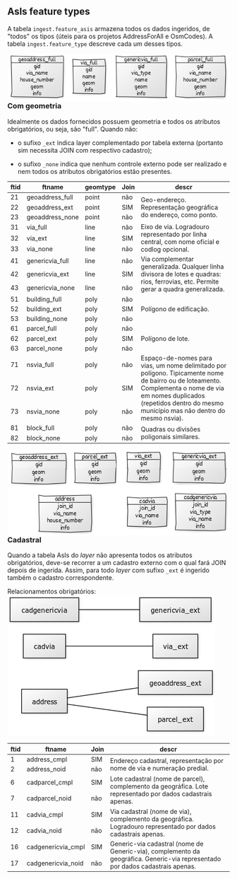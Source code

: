 
## AsIs feature types

A tabela `ingest.feature_asis` armazena todos os dados ingeridos, de "todos" os tipos (úteis para os projetos AddressForAll e OsmCodes). A tabela `ingest.feature_type` descreve cada um desses tipos.

<img align="right" src="../assets/asIs_tabs_geom2full.png"/>

### Com geometria

Idealmente os dados fornecidos possuem geometria e todos os atributos obrigatórios, ou seja, são "full". Quando não:

* o sufixo `_ext` indica layer complementado por tabela externa (portanto sim necessita JOIN com respectivo cadastro);

* o sufixo `_none` indica que nenhum controle externo pode ser realizado e nem todos os atributos obrigatórios estão presentes.

<table role="table">
<thead>
<tr>
<th>ftid</th> <th>ftname</th> <th>geomtype</th> <th>Join</th> <th>descr</th>
</tr>
</thead>
<tbody>
<tr>
<td>21</td>
<td>geoaddress_full</td>
<td>point</td>
<td>não</td>
<td rowspan="3">Geo-endereço. Representação geográfica do endereço, como ponto.</td>
</tr>
<tr>
<td>22</td>
<td>geoaddress_ext</td>
<td>point</td>
<td>SIM</td>
</tr>
<tr>
<td>23</td>
<td>geoaddress_none</td>
<td>point</td>
<td>não</td>
</tr>

<tr>
<td>31</td>
<td>via_full</td>
<td>line</td>
<td>não</td>
<td rowspan="3">Eixo de via. Logradouro representado por linha central, com nome oficial e codlog opcional.</td>
</tr>
<tr>
<td>32</td>
<td>via_ext</td>
<td>line</td>
<td>SIM</td>
</tr>
<tr>
<td>33</td>
<td>via_none</td>
<td>line</td>
<td>não</td>
</tr>

<tr>
<td>41</td>
<td>genericvia_full</td>
<td>line</td>
<td>não</td>
<td rowspan="3">Via complementar generalizada. Qualquer linha divisora de lotes e quadras: rios, ferrovias, etc. Permite gerar a quadra generalizada.</td>
</tr>
<tr>
<td>42</td>
<td>genericvia_ext</td>
<td>line</td>
<td>SIM</td>
</tr>
<tr>
<td>43</td>
<td>genericvia_none</td>
<td>line</td>
<td>não</td>
</tr>

<tr>
<td>51</td>
<td>building_full</td>
<td>poly</td>
<td>não</td>
<td rowspan="3">Polígono de edificação.</td>
</tr>
<tr>
<td>52</td>
<td>building_ext</td>
<td>poly</td>
<td>SIM</td>
</tr>
<tr>
<td>53</td>
<td>building_none</td>
<td>poly</td>
<td>não</td>
</tr>
<tr>

<tr>
<td>61</td>
<td>parcel_full</td>
<td>poly</td>
<td>não</td>
<td rowspan="3">Polígono de lote.</td>
</tr>
<tr>
<td>62</td>
<td>parcel_ext</td>
<td>poly</td>
<td>SIM</td>
</tr>
<tr>
<td>63</td>
<td>parcel_none</td>
<td>poly</td>
<td>não</td>
</tr>

<tr>
<td>71</td>
<td>nsvia_full</td>
<td>poly</td>
<td>não</td>
<td rowspan="3">Espaço-de-nomes para vias, um nome delimitado por polígono. Tipicamente nome de bairro ou de loteamento. Complementa o nome de via em nomes duplicados (repetidos dentro do mesmo município mas não dentro do mesmo nsvia).</td>
</tr>
<tr>
<td>72</td>
<td>nsvia_ext</td>
<td>poly</td>
<td>SIM</td>
</tr>
<tr>
<td>73</td>
<td>nsvia_none</td>
<td>poly</td>
<td>não</td>
</tr>

<tr>
<td>81</td>
<td>block_full</td>
<td>poly</td>
<td>não</td>
<td rowspan="2">Quadras ou divisões poligonais similares.</td>
</tr>
<tr>
<td>82</td>
<td>block_none</td>
<td>poly</td>
<td>não</td>
</tr>
</tbody>
</table>

<img align="right" src="../assets/asIs_tabs_geom2ext.png"/>

### Cadastral

Quando a tabela AsIs do *layer* não apresenta todos os atributos obrigatórios, deve-se recorrer a um cadastro externo com o qual fará JOIN depois de ingerida. Assim, para todo *layer* com sufixo `_ext` é ingerido também o cadastro correspondente.

Relacionamentos obrigatórios:<br/>   ![](../assets/asIs_relations.png)

<table role="table">
<thead>
<tr>
 <th>ftid</th> <th>ftname</th>  <th>Join</th> <th>descr</th>
</tr>
</thead>

<tbody>
<tr>
<td>1</td>
<td>address_cmpl</td>
<td>SIM</td>
<td rowspan="2">Endereço cadastral, representação por nome de via e numeração predial.</td>
</tr>
<tr>
<td>2</td>
<td>address_noid</td>
<td>não</td>
</tr>

<tr>
<td>6</td>
<td>cadparcel_cmpl</td>
<td>SIM</td>
<td rowspan="2">Lote cadastral (nome de parcel), complemento da geográfica. Lote representado por dados cadastrais apenas.</td>
</tr>
<tr>
<td>7</td>
<td>cadparcel_noid</td>
<td>não</td>
</tr>

<tr>
<td>11</td><td>cadvia_cmpl</td><td>SIM</td>
<td rowspan="2">Via cadastral (nome de via), complemento da geográfica. Logradouro representado por dados cadastrais apenas.</td>
</tr>
<tr>
<td>12</td><td>cadvia_noid</td><td>não</td>
</tr>

<tr>
<td>16</td>
<td>cadgenericvia_cmpl</td>
<td>SIM</td>
<td rowspan="2">Generic-via cadastral (nome de Generic-via), complemento da geográfica. Generic-via representado por dados cadastrais apenas.</td>
</tr>
<tr>
<td>17</td>
<td>cadgenericvia_noid</td>
<td>não</td>
</tr>
</thead>
</table>
